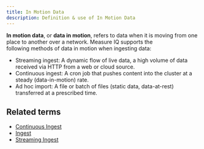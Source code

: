 ```yaml
---
title: In Motion Data
description: Definition & use of In Motion Data
---
```


**In motion data**, or **data in motion**, refers to data when it is moving from one place to another over a network. Measure IQ supports the following methods of data in motion when ingesting data:

- Streaming ingest: A dynamic flow of live data, a high volume of data received via HTTP from a web or cloud source.
- Continuous ingest: A cron job that pushes content into the cluster at a steady (data-in-motion) rate.
- Ad hoc import: A file or batch of files (static data, data-at-rest) transferred at a prescribed time.

## Related terms

- [Continuous Ingest](../continuous-ingest)
- [Ingest](../ingest)
- [Streaming Ingest](../streaming-ingest)
